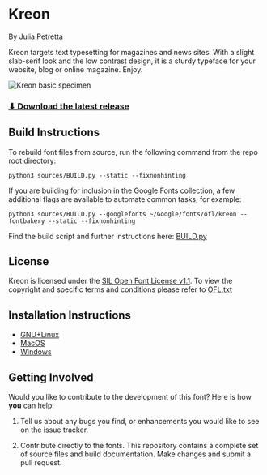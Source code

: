 # Kreon
By Julia Petretta

Kreon targets text typesetting for magazines and news sites. With a slight slab-serif look and the low contrast design, it is a sturdy typeface for your website, blog or online magazine. Enjoy.

![Kreon basic specimen](https://github.com/googlefonts/kreon/blob/master/docs/images/basic-specimen.gif)

### [⬇︎ Download the latest release](fonts)

## Build Instructions
To rebuild font files from source, run the following command from the repo root directory:
```
python3 sources/BUILD.py --static --fixnonhinting
```
If you are building for inclusion in the Google Fonts collection, a few additional flags are available to automate common tasks, for example:
```
python3 sources/BUILD.py --googlefonts ~/Google/fonts/ofl/kreon --fontbakery --static --fixnonhinting
```
Find the build script and further instructions here: [BUILD.py](sources/BUILD.py)

## License
Kreon is licensed under the [SIL Open Font License v1.1](http://scripts.sil.org/OFL). 
To view the copyright and specific terms and conditions please refer to [OFL.txt](OFL.txt)

## Installation Instructions
- [GNU+Linux](https://wiki.archlinux.org/index.php/fonts#Manual_installation)
- [MacOS](https://support.apple.com/en-us/HT201749)
- [Windows](https://support.microsoft.com/en-us/help/314960/how-to-install-or-remove-a-font-in-windows)

## Getting Involved
Would you like to contribute to the development of this font? Here is how **you** can help:

1. Tell us about any bugs you find, or enhancements you would like to see on the issue tracker.

2. Contribute directly to the fonts. This repository contains a complete set of source files and build documentation. Make changes and submit a pull request.

